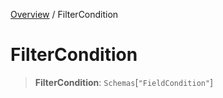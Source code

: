 [Overview](../index.md) / FilterCondition

# FilterCondition

> **FilterCondition**: `Schemas`\[`"FieldCondition"`\]
